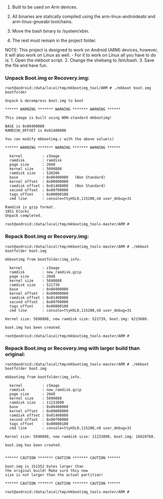 1. Built to be used on Arm devices.

2. All binaries are statically compiled using the arm-linux-androideabi and arm-linux-gnueabi toolchains.

3. Move the bash binary to /system/xbin.

4. The rest must remain in the project folder.

NOTE: This project is designed to work on Android (ARM) devices, however, it will also work on Linux as well.
	- For it to work on Linux all you have to do is: 
	1. Open the mkboot script.
	2. Change the shebang to /bin/bash.
	3. Save the file and have fun.

### Unpack Boot.img or Recovery.img:
	root@android:/data/local/tmp/mkbootimg_tool/ARM # ./mkboot boot.img bootfolder

	Unpack & decompress boot.img to boot

	****** WARNING ******* WARNING ******* WARNING ******

	This image is built using NON-standard mkbootimg!

	BASE is 0x80400000
	RAMDISK_OFFSET is 0x01408000

	You can modify mkbootimg.c with the above value(s)

	****** WARNING ******* WARNING ******* WARNING ******

	  kernel         : zImage
	  ramdisk        : ramdisk
	  page size      : 2048
	  kernel size    : 5690888
	  ramdisk size   : 520206
	  base           : 0x80400000   (Non Standard)
	  kernel offset  : 0x00008000
	  ramdisk offset : 0x01408000   (Non Standard)
	  second offset  : 0x00f00000
	  tags offset    : 0x00000100
	  cmd line       : console=ttyHSL0,115200,n8 user_debug=31

	Ramdisk is gzip format.
	1851 blocks
	Unpack completed.

	root@android:/data/local/tmp/mkbootimg_tools-master/ARM #

### Repack Boot.img or Recovery.img:
	root@android:/data/local/tmp/mkbootimg_tools-master/ARM # ./mkboot bootfolder boot.img

	mkbootimg from bootfolder/img_info.

	  kernel         : zImage
	  ramdisk        : new_ramdisk.gzip
	  page size      : 2048
	  kernel size    : 5690888
	  ramdisk size   : 521739
	  base           : 0x80400000
	  kernel offset  : 0x00008000
	  ramdisk offset : 0x01408000
	  second offset  : 0x00f00000
	  tags offset    : 0x00000100
	  cmd line       : console=ttyHSL0,115200,n8 user_debug=31

	Kernel size: 5690888, new ramdisk size: 521739, boot.img: 6215680.

	boot.img has been created.
	
	root@android:/data/local/tmp/mkbootimg_tools-master/ARM #

### Repack Boot.img or Recovery.img with larger build than original:
	root@android:/data/local/tmp/mkbootimg_tools-master/ARM # ./mkboot bootfolder boot.img

	mkbootimg from bootfolder/img_info.

	  kernel         : zImage
	  ramdisk        : new_ramdisk.gzip
	  page size      : 2048
	  kernel size    : 5690888
	  ramdisk size   : 11233890
	  base           : 0x80400000
	  kernel offset  : 0x00008000
	  ramdisk offset : 0x01408000
	  second offset  : 0x00f00000
	  tags offset    : 0x00000100
	  cmd line       : console=ttyHSL0,115200,n8 user_debug=31

	Kernel size: 5690888, new ramdisk size: 11233890, boot.img: 16928768.

	boot.img has been created.


	****** CAUTION ******* CAUTION ******* CAUTION ******

	boot.img is 151552 bytes larger than
	the original build! Make sure this new
	size is not larger than the actual partition!

	****** CAUTION ******* CAUTION ******* CAUTION ******
	
	root@android:/data/local/tmp/mkbootimg_tools-master/ARM #
